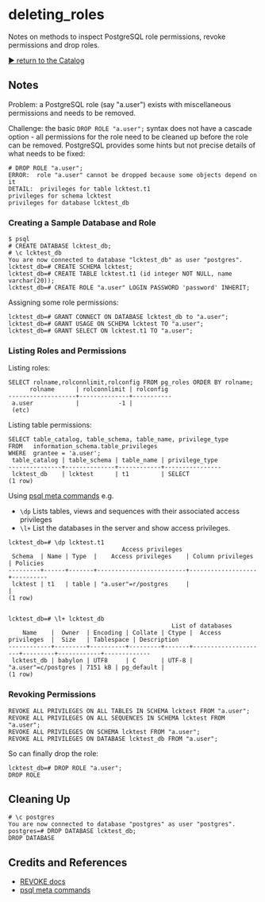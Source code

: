# deleting_roles

Notes on methods to inspect PostgreSQL role permissions, revoke permissions and drop roles.

[:arrow_forward: return to the Catalog](https://codingkata.tardate.com)

## Notes

Problem: a PostgreSQL role (say "a.user") exists with miscellaneous permissions and needs to be removed.

Challenge: the basic `DROP ROLE "a.user";` syntax does not have a cascade option - all permissions for the role
need to be cleaned up before the role can be removed. PostgreSQL provides some hints but not precise details
of what needs to be fixed:

```
# DROP ROLE "a.user";
ERROR:  role "a.user" cannot be dropped because some objects depend on it
DETAIL:  privileges for table lcktest.t1
privileges for schema lcktest
privileges for database lcktest_db
```

### Creating a Sample Database and Role

```
$ psql
# CREATE DATABASE lcktest_db;
# \c lcktest_db
You are now connected to database "lcktest_db" as user "postgres".
lcktest_db=# CREATE SCHEMA lcktest;
lcktest_db=# CREATE TABLE lcktest.t1 (id integer NOT NULL, name varchar(20));
lcktest_db=# CREATE ROLE "a.user" LOGIN PASSWORD 'password' INHERIT;
```

Assigning some role permissions:

```
lcktest_db=# GRANT CONNECT ON DATABASE lcktest_db to "a.user";
lcktest_db=# GRANT USAGE ON SCHEMA lcktest TO "a.user";
lcktest_db=# GRANT SELECT ON lcktest.t1 TO "a.user";
```

### Listing Roles and Permissions

Listing roles:
```
SELECT rolname,rolconnlimit,rolconfig FROM pg_roles ORDER BY rolname;
      rolname      | rolconnlimit | rolconfig
-------------------+--------------+-----------
 a.user            |           -1 |
 (etc)
```

Listing table permissions:

```
SELECT table_catalog, table_schema, table_name, privilege_type
FROM   information_schema.table_privileges
WHERE  grantee = 'a.user';
 table_catalog | table_schema | table_name | privilege_type
---------------+--------------+------------+----------------
 lcktest_db    | lcktest      | t1         | SELECT
(1 row)
```

Using
[psql meta commands](https://www.postgresql.org/docs/current/app-psql.html) e.g.

* `\dp` Lists tables, views and sequences with their associated access privileges
* `\l+`  List the databases in the server and show access privileges.

```
lcktest_db=# \dp lcktest.t1
                                Access privileges
 Schema  | Name | Type  |    Access privileges    | Column privileges | Policies
---------+------+-------+-------------------------+-------------------+----------
 lcktest | t1   | table | "a.user"=r/postgres     |                   |
(1 row)


lcktest_db=# \l+ lcktest_db
                                              List of databases
    Name    |  Owner  | Encoding | Collate | Ctype |  Access privileges  |  Size   | Tablespace | Description
------------+---------+----------+---------+-------+---------------------+---------+------------+-------------
 lcktest_db | babylon | UTF8     | C       | UTF-8 | "a.user"=c/postgres | 7151 kB | pg_default |
(1 row)
```

### Revoking Permissions

```
REVOKE ALL PRIVILEGES ON ALL TABLES IN SCHEMA lcktest FROM "a.user";
REVOKE ALL PRIVILEGES ON ALL SEQUENCES IN SCHEMA lcktest FROM "a.user";
REVOKE ALL PRIVILEGES ON SCHEMA lcktest FROM "a.user";
REVOKE ALL PRIVILEGES ON DATABASE lcktest_db FROM "a.user";
```

So can finally drop the role:

```
lcktest_db=# DROP ROLE "a.user";
DROP ROLE
```

## Cleaning Up

```
# \c postgres
You are now connected to database "postgres" as user "postgres".
postgres=# DROP DATABASE lcktest_db;
DROP DATABASE
```

## Credits and References

* [REVOKE docs](https://www.postgresql.org/docs/9.0/sql-revoke.html)
* [psql meta commands](https://www.postgresql.org/docs/current/app-psql.html)
